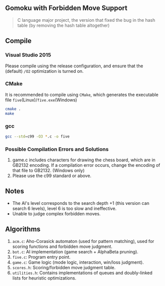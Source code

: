 ﻿## Gomoku with Forbidden Move Support
> C language major project, the version that fixed the bug in the hash table (by removing the hash table altogether)

## Compile
### Visual Studio 2015
Please compile using the release configuration, and ensure that the (default) `/O2` optimization is turned on.

### CMake
It is recommended to compile using `CMake`, which generates the executable file `five`(Linux)/`five.exe`(Windows)
```bash
cmake .
make
```

### gcc
```bash
gcc --std=c99 -O3 *.c -o five
```

### Possible Compilation Errors and Solutions
1. game.c includes characters for drawing the chess board, which are in GB2132 encoding. If a compilation error occurs, change the encoding of that file to GB2132. (Windows only)
2. Please use the c99 standard or above.

## Notes
- The AI's level corresponds to the search depth +1 (this version can search 6 levels), level 6 is too slow and ineffective.
- Unable to judge complex forbidden moves.

## Algorithms
1. `acm.c`: Aho-Corasick automaton (used for pattern matching), used for scoring functions and forbidden move judgment.
2. `bot.c`: AI implementation (game search + AlphaBeta pruning).
3. `five.c`: Program entry point.
4. `game.c`: Game logic (mode logic, interaction, win/loss judgment).
5. `scores.h`: Scoring/forbidden move judgment table.
6. `utilities.h`: Contains implementations of queues and doubly-linked lists for heuristic optimizations.
